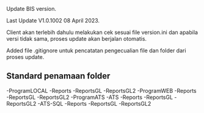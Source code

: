 Update BIS version.

Last Update V1.0.1002 08 April 2023.

Client akan terlebih dahulu melakukan cek sesuai file version.ini dan apabila versi tidak sama, proses update akan berjalan otomatis.

Added file .gitignore untuk pencatatan pengecualian file dan folder dari proses update.

## Standard penamaan folder

-ProgramLOCAL
 -Reports
 -ReportsGL
 -ReportsGL2
-ProgramWEB
 -Reports
 -ReportsGL
 -ReportsGL2
-ProgramATS
 -ATS
   -Reports
   -ReportsGL
   -ReportsGL2
 -ATS-SQL
   -Reports
   -ReportsGL
   -ReportsGL2

